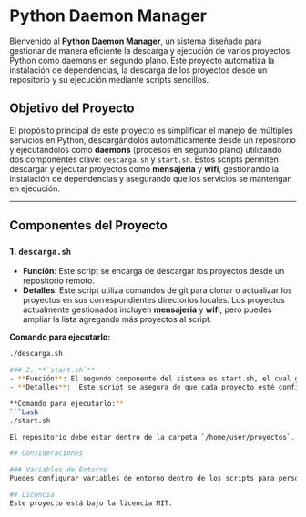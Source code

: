 # Python Daemon Manager

Bienvenido al **Python Daemon Manager**, un sistema diseñado para gestionar de manera eficiente la descarga y ejecución de varios proyectos Python como daemons en segundo plano. Este proyecto automatiza la instalación de dependencias, la descarga de los proyectos desde un repositorio y su ejecución mediante scripts sencillos.

## Objetivo del Proyecto

El propósito principal de este proyecto es simplificar el manejo de múltiples servicios en Python, descargándolos automáticamente desde un repositorio y ejecutándolos como **daemons** (procesos en segundo plano) utilizando dos componentes clave: `descarga.sh` y `start.sh`. Estos scripts permiten descargar y ejecutar proyectos como **mensajeria** y **wifi**, gestionando la instalación de dependencias y asegurando que los servicios se mantengan en ejecución.

---

## Componentes del Proyecto

### 1. **`descarga.sh`**
   - **Función**: Este script se encarga de descargar los proyectos desde un repositorio remoto.
   - **Detalles**: Este script utiliza comandos de git para clonar o actualizar los proyectos en sus correspondientes directorios locales. Los proyectos actualmente gestionados incluyen **mensajeria** y **wifi**, pero puedes ampliar la lista agregando más proyectos al script.
   
   **Comando para ejecutarlo:**
   ```bash
   ./descarga.sh

### 2. **`start.sh`**
   - **Función**: El segundo componente del sistema es start.sh, el cual gestiona la instalación de dependencias (usando pip) y la ejecución de los archivos main.py de cada proyecto como procesos en segundo plano.
   - **Detalles**:  Este script se asegura de que cada proyecto esté configurado correctamente y en funcionamiento continuo, utilizando requirements.txt para instalar las bibliotecas necesarias, y luego ejecutando los scripts principales (main.py) en cada proyecto..
   
   **Comando para ejecutarlo:**
   ```bash
   ./start.sh

El repositorio debe estar dentro de la carpeta `/home/user/proyectos`.

## Consideraciones

### Variables de Entorno
Puedes configurar variables de entorno dentro de los scripts para personalizar las rutas o el comportamiento de los proyectos. Pero esto estan dentro de los compose que son los mismos stacks en portainer.

## Licencia
Este proyecto está bajo la licencia MIT.


